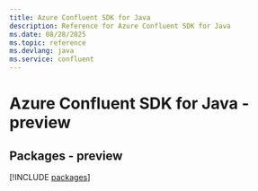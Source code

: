 ```yaml
---
title: Azure Confluent SDK for Java
description: Reference for Azure Confluent SDK for Java
ms.date: 08/28/2025
ms.topic: reference
ms.devlang: java
ms.service: confluent
---
```

# Azure Confluent SDK for Java - preview
## Packages - preview
[!INCLUDE [packages](confluent-index.md)]
